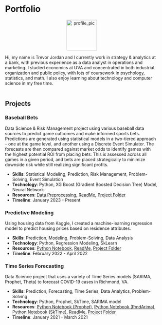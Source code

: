 # Portfolio
<p align="center"><img src="./assets/san_fran.jph" alt="profile_pic" width="100"/></p>

Hi, my name is Trevor Jordan and I currently work in strategy & analytics at a bank, with previous experience as a data analyst in operations and marketing. I studied economics at UVA and concentrated in both industrial organization and public policy, with lots of coursework in psychology, statistics, and math. I also enjoy learning about technology and computer science in my free time.
<br><br>

## Projects

### Baseball Bets
Data Science & Risk Management project using various baseball data sources to predict game outcomes and make informed sports bets. Predictions are generated using statistical models in a two-tiered approach - one at the game level, and another using a Discrete Event Simulator. The forecasts are then compared against market odds to identify games with the highest potential ROI from placing bets. This is assessed across all games in a given period, and bets are placed strategically to minimize downside risk while still realizing significant profits.
- **Skills**: Statistical Modeling, Prediction, Risk Management, Problem-Solving, Event Simulation
- **Technology**: Python, XG Boost (Gradient Boosted Decision Tree) Model, Neural Network
- **Resources**: [Data Preprocessing](./projects/baseball/preprocess.ipynb), [ReadMe](./projects/baseball#readme), [Project Folder](./projects/baseball)
- **Timeline**: January 2023 - Present

### Predictive Modeling
Using housing data from Kaggle, I created a machine-learning regression model to predict housing prices based on residence attributes.
- **Skills**: Prediction, Modeling, Problem-Solving, Data Analysis
- **Technology**: Python, Regression Modeling, SkLearn
- **Resources**: [Python Notebook](./projects/housing/main.ipynb), [ReadMe](./projects/housing#readme), [Project Folder](./projects/housing)
- **Timeline**: February 2022 - April 2022

### Time Series Forecasting
Data Science project that uses a variety of Time Series models (SARIMA, Prophet, Theta) to forecast COVID-19 cases in Richmond, VA.
- **Skills**: Prediction, Forecasting, Time Series, Data Analytics, Problem-Solving
- **Technology**: Python, Prophet, SkTime, SARIMA model
- **Resources**: [Python Notebook (Prophet)](./projects/covid/prophet.ipynb), [Python Notebook (PmdArima)](./projects/covid/pmdarima.ipynb), [Python Notebook (SkTime)](./projects/covid/sktime.ipynb), [ReadMe](./projects/covid#readme), [Project Folder](./projects/covid)
- **Timeline**: January 2021 - March 2021
